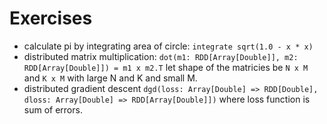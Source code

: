 # Exercises

- calculate pi by integrating area of circle: `integrate sqrt(1.0 - x * x)`
- distributed matrix multiplication: `dot(m1: RDD[Array[Double]], m2: RDD[Array[Double]]) = m1 x m2.T`
let shape of the matricies be `N x M` and `K x M` with large N and K and small M. 
- distributed gradient descent `dgd(loss: Array[Double] => RDD[Double], dloss: Array[Double] => RDD[Array[Double]])` where loss function is sum of errors.
